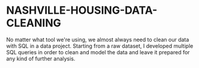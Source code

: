 # NASHVILLE-HOUSING-DATA-CLEANING
No matter what tool we're using, we almost always need to clean our data with SQL in a data project. Starting from a raw dataset, I developed multiple SQL queries in order to clean and model the data and leave it prepared for any kind of further analysis.
